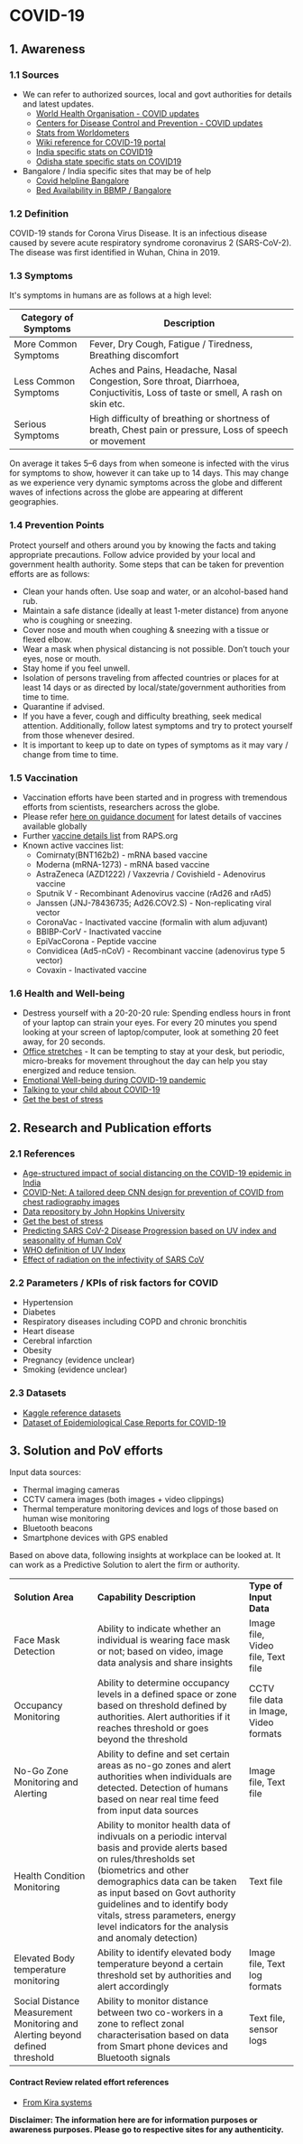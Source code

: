 # COVID-19

## 1. Awareness
### 1.1 Sources

- We can refer to authorized sources, local and govt authorities for details and latest updates.
  - [World Health Organisation - COVID updates](https://www.who.int/emergencies/diseases/novel-coronavirus-2019)
  - [Centers for Disease Control and Prevention - COVID updates](https://www.cdc.gov/coronavirus/2019-ncov/index.html)
  - [Stats from Worldometers](https://www.worldometers.info/coronavirus/)
  - [Wiki reference for COVID-19 portal](https://en.wikipedia.org/wiki/Portal:Coronavirus_disease_2019)
  - [India specific stats on COVID19](https://www.covid19india.org/)
  - [Odisha state specific stats on COVID19](https://statedashboard.odisha.gov.in/)
- Bangalore / India specific sites that may be of help
  - [Covid helpline Bangalore](https://covidhelplinebangalore.com/)
  - [Bed Availability in BBMP / Bangalore](https://bbmpgov.com/chbms/)

### 1.2 Definition
COVID-19 stands for Corona Virus Disease. It is an infectious disease caused by severe acute respiratory syndrome coronavirus 2 (SARS-CoV-2). The disease was first identified in Wuhan, China in 2019.

### 1.3 Symptoms
It's symptoms in humans are as follows at a high level:

| Category of Symptoms | Description |
|          --          |      --     |
| More Common Symptoms | Fever, Dry Cough, Fatigue / Tiredness, Breathing discomfort |
| Less Common Symptoms | Aches and Pains, Headache, Nasal Congestion, Sore throat, Diarrhoea, Conjuctivitis, Loss of taste or smell, A rash on skin etc. |
| Serious Symptoms     | High difficulty of breathing or shortness of breath, Chest pain or pressure, Loss of speech or movement |

On average it takes 5–6 days from when someone is infected with the virus for symptoms to show, however it can take up to 14 days.
This may change as we experience very dynamic symptoms across the globe and different waves of infections across the globe are appearing at different geographies.

### 1.4 Prevention Points
Protect yourself and others around you by knowing the facts and taking appropriate precautions. Follow advice provided by your local and government health authority. Some steps that can be taken for prevention efforts are as follows:
- Clean your hands often. Use soap and water, or an alcohol-based hand rub.
- Maintain a safe distance (ideally at least 1-meter distance) from anyone who is coughing or sneezing.
- Cover nose and mouth when coughing & sneezing with a tissue or flexed elbow.
- Wear a mask when physical distancing is not possible. Don’t touch your eyes, nose or mouth.
- Stay home if you feel unwell.
- Isolation of persons traveling from affected countries or places for at least 14 days or as directed by local/state/government authorities from time to time.
- Quarantine if advised.
- If you have a fever, cough and difficulty breathing, seek medical attention. Additionally, follow latest symptoms and try to protect yourself from those whenever desired. 
- It is important to keep up to date on types of symptoms as it may vary / change from time to time.


### 1.5 Vaccination

- Vaccination efforts have been started and in progress with tremendous efforts from scientists, researchers across the globe.
- Please refer [here on guidance document](https://extranet.who.int/pqweb/sites/default/files/documents/Status_COVID_VAX_16Feb2021.pdf) for latest details of vaccines available globally 
- Further [vaccine details list](https://www.raps.org/news-and-articles/news-articles/2020/3/covid-19-vaccine-tracker) from RAPS.org
- Known active vaccines list:
  - Comirnaty(BNT162b2) - mRNA based vaccine
  - Moderna (mRNA-1273) - mRNA based vaccine
  - AstraZeneca (AZD1222) / Vaxzevria / Covishield - Adenovirus vaccine
  - Sputnik V - Recombinant Adenovirus vaccine (rAd26 and rAd5)
  - Janssen (JNJ-78436735; Ad26.COV2.S) - Non-replicating viral vector
  - CoronaVac - Inactivated vaccine (formalin with alum adjuvant)
  - BBIBP-CorV - Inactivated vaccine
  - EpiVacCorona - Peptide vaccine
  - Convidicea (Ad5-nCoV) - Recombinant vaccine (adenovirus type 5 vector)
  - Covaxin - Inactivated vaccine

### 1.6 Health and Well-being

- Destress yourself with a 20-20-20 rule: Spending endless hours in front of your laptop can strain your eyes. For every 20 minutes you spend looking at your screen of laptop/computer, look at something 20 feet away, for 20 seconds.
- [Office stretches](https://github.com/kkm24132/COVID-19/tree/master/Artifacts/office_stretches.pdf) - It can be tempting to stay at your desk, but periodic, micro-breaks for movement throughout the day can help you stay energized and reduce tension.
- [Emotional Well-being during COVID-19 pandemic](https://workplacelearning.morneaushepell.com/en/program/emotional-well-being-during-covid-19-pandemic-complimentary-webinar)
- [Talking to your child about COVID-19](https://workplacelearning.morneaushepell.com/en/program/talking-your-child-about-coronavirus-complimentary-webinar)
- [Get the best of stress](https://optum-au.webex.com/recordingservice/sites/optum-au/recording/36a69d21ef9042e5a5dc2fdf2660a798)

## 2. Research and Publication efforts

### 2.1 References

- [Age-structured impact of social distancing on the COVID-19 epidemic in India](https://arxiv.org/pdf/2003.12055.pdf)
- [COVID-Net: A tailored deep CNN design for prevention of COVID from chest radiography images](https://arxiv.org/pdf/2003.09871.pdf)
- [Data repository by John Hopkins University](https://github.com/CSSEGISandData/COVID-19)
- [Get the best of stress](https://optum-au.webex.com/recordingservice/sites/optum-au/recording/36a69d21ef9042e5a5dc2fdf2660a798)
- [Predicting SARS CoV-2 Disease Progression based on UV index and seasonality of Human CoV](https://www.researchgate.net/publication/340412204_Predicting_the_SARS-CoV-2_Disease_Progression_based_on_the_UV_Index_and_Seasonality_of_the_Human_CoV)
- [WHO definition of UV Index](https://www.who.int/uv/publications/en/UVIGuide.pdf)
- [Effect of radiation on the infectivity of SARS CoV](https://www.ncbi.nlm.nih.gov/pmc/articles/PMC7112912/)

### 2.2 Parameters / KPIs of risk factors for COVID

- Hypertension
- Diabetes
- Respiratory diseases including COPD and chronic bronchitis
- Heart disease
- Cerebral infarction
- Obesity
- Pregnancy (evidence unclear)
- Smoking (evidence unclear)

### 2.3 Datasets

- [Kaggle reference datasets](https://www.kaggle.com/covid-19-contributions)
- [Dataset of Epidemiological Case Reports for COVID-19](https://github.com/IBM/Dataset-Epidemiologic-Investigation-COVID19)


## 3. Solution and PoV efforts

Input data sources:
- Thermal imaging cameras
- CCTV camera images (both images + video clippings)
- Thermal temperature monitoring devices and logs of those based on human wise monitoring
- Bluetooth beacons
- Smartphone devices with GPS enabled

Based on above data, following insights at workplace can be looked at. It can work as a Predictive Solution to alert the firm or authority.

<table>
  <tr>
    <td> <b>Solution Area</b> </td>
    <td> <b>Capability Description</b> </td>
    <td> <b>Type of Input Data</b> </td>
  </tr>
  <tr>
    <td>Face Mask Detection</td>
    <td>Ability to indicate whether an individual is wearing face mask or not; based on video, image data analysis and share insights</td>
    <td>Image file, Video file, Text file</td>
  </tr>
  <tr>
    <td>Occupancy Monitoring</td>
    <td>Ability to determine occupancy levels in a defined space or zone based on threshold defined by authorities. Alert authorities if it reaches threshold or goes beyond the threshold</td>
    <td>CCTV file data in Image, Video formats</td>
  </tr>
  <tr>
    <td>No-Go Zone Monitoring and Alerting</td>
    <td>Ability to define and set certain areas as no-go zones and alert authorities when individuals are detected. Detection of humans based on near real time feed from input data sources</td>
    <td>Image file, Text file</td>
  </tr>
  <tr>
    <td>Health Condition Monitoring</td>
    <td>Ability to monitor health data of indivuals on a periodic interval basis and provide alerts based on rules/thresholds set (biometrics and other demographics data can be taken as input based on Govt authority guidelines and to identify body vitals, stress parameters, energy level indicators for the analysis and anomaly detection)</td>
    <td>Text file</td>
  </tr>
  <tr>
    <td>Elevated Body temperature monitoring</td>
    <td>Ability to identify elevated body temperature beyond a certain threshold set by authorities and alert accordingly</td>
    <td>Image file, Text log formats</td>
  </tr>
  <tr>
    <td>Social Distance Measurement Monitoring and Alerting beyond defined threshold</td>
    <td>Ability to monitor distance between two co-workers in a zone to reflect zonal characterisation based on data from Smart phone devices and Bluetooth signals</td>
    <td>Text file, sensor logs</td>
  </tr>
</table>



#### Contract Review related effort references

- [From Kira systems](https://kirasystems.com/blog/infographic-the-impacts-of-covid-19-on-businesses/)


**Disclaimer: The information here are for information purposes or awareness purposes. Please go to respective sites for any authenticity.**
